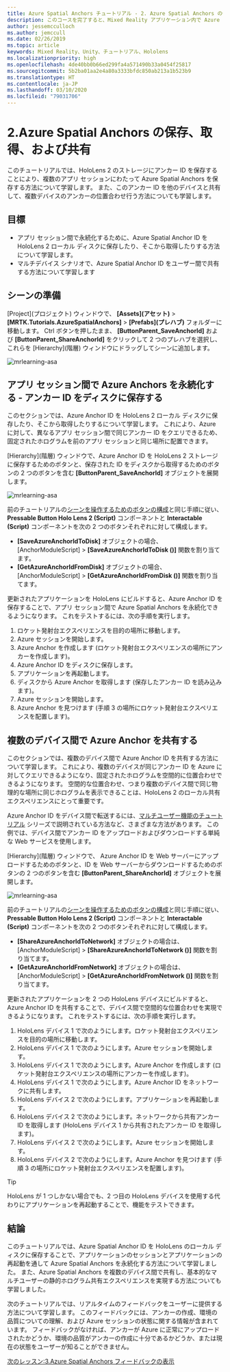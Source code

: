 ```yaml
---
title: Azure Spatial Anchors チュートリアル - 2. Azure Spatial Anchors の保存、取得、および共有
description: このコースを完了すると、Mixed Reality アプリケーション内で Azure 顔認識を実装する方法を学習することができます。
author: jessemcculloch
ms.author: jemccull
ms.date: 02/26/2019
ms.topic: article
keywords: Mixed Reality、Unity、チュートリアル、Hololens
ms.localizationpriority: high
ms.openlocfilehash: 4de40bb0b66ed299fa4a571490b33a0454f25817
ms.sourcegitcommit: 5b2ba01aa2e4a80a3333bfdc850ab213a1b523b9
ms.translationtype: HT
ms.contentlocale: ja-JP
ms.lasthandoff: 03/10/2020
ms.locfileid: "79031706"
---
```

# <a name="2-saving-retrieving-and-sharing-azure-spatial-anchors"></a>2.Azure Spatial Anchors の保存、取得、および共有

このチュートリアルでは、HoloLens 2 のストレージにアンカー ID を保存することにより、複数のアプリ セッションにわたって Azure Spatial Anchors を保存する方法について学習します。 また、このアンカー ID を他のデバイスと共有して、複数デバイスのアンカーの位置合わせ行う方法についても学習します。

## <a name="objectives"></a>目標

* アプリ セッション間で永続化するために、Azure Spatial Anchor ID を HoloLens 2 ローカル ディスクに保存したり、そこから取得したりする方法について学習します。
* マルチデバイス シナリオで、Azure Spatial Anchor ID をユーザー間で共有する方法について学習します

## <a name="preparing-the-scene"></a>シーンの準備

[Project]\(プロジェクト\) ウィンドウで、 **[Assets]\(アセット\)**  >  **[MRTK.Tutorials.AzureSpatialAnchors]**  >  **[Prefabs]\(プレハブ\)** フォルダーに移動します。 Ctrl ボタンを押したまま、 **[ButtonParent_SaveAnchorId]** および **[ButtonParent_ShareAnchorId]** をクリックして 2 つのプレハブを選択し、これらを [Hierarchy]\(階層\) ウィンドウにドラッグしてシーンに追加します。

![mrlearning-asa](images/mrlearning-asa/tutorial2-section1-step1-1.png)

## <a name="persist-azure-anchors-between-app-sessions---save-anchor-id-to-disk"></a>アプリ セッション間で Azure Anchors を永続化する - アンカー ID をディスクに保存する
<!-- TODO: Consider renaming to 'Persist Azure Anchors between app sessions' -->

このセクションでは、Azure Anchor ID を HoloLens 2 ローカル ディスクに保存したり、そこから取得したりするについて学習します。 これにより、Azure に対して、異なるアプリ セッション間で同じアンカー ID をクエリできるため、固定されたホログラムを前のアプリ セッションと同じ場所に配置できます。

[Hierarchy]\(階層\) ウィンドウで、Azure Anchor ID を HoloLens 2 ストレージに保存するためのボタンと、保存された ID をディスクから取得するためのボタンの 2 つのボタンを含む **[ButtonParent_SaveAnchorId]** オブジェクトを展開します。

![mrlearning-asa](images/mrlearning-asa/tutorial2-section2-step1-1.png)

前のチュートリアルの[シーンを操作するためのボタンの構成](mrlearning-asa-ch1.md#configuring-the-buttons-to-operate-the-scene)と同じ手順に従い、**Pressable Button Holo Lens 2 (Script)** コンポーネントと **Interactable (Script)** コンポーネントを次の 2 つのボタンそれぞれに対して構成します。

* **[SaveAzureAnchorIdToDisk]** オブジェクトの場合、[AnchorModuleScript] > **[SaveAzureAnchorIdToDisk ()]** 関数を割り当てます。
* **[GetAzureAnchorIdFromDisk]** オブジェクトの場合、[AnchorModuleScript] > **[GetAzureAnchorIdFromDisk ()]** 関数を割り当てます。

更新されたアプリケーションを HoloLens にビルドすると、Azure Anchor ID を保存することで、アプリ セッション間で Azure Spatial Anchors を永続化できるようになります。 これをテストするには、次の手順を実行します。

1. ロケット発射台エクスペリエンスを目的の場所に移動します。
2. Azure セッションを開始します。
3. Azure Anchor を作成します (ロケット発射台エクスペリエンスの場所にアンカーを作成します)。
4. Azure Anchor ID をディスクに保存します。
5. アプリケーションを再起動します。
6. ディスクから Azure Anchor を取得します (保存したアンカー ID を読み込みます)。
7. Azure セッションを開始します。
8. Azure Anchor を見つけます (手順 3 の場所にロケット発射台エクスペリエンスを配置します)。

## <a name="share-azure-anchors-between-multiple-devices"></a>複数のデバイス間で Azure Anchor を共有する

このセクションでは、複数のデバイス間で Azure Anchor ID を共有する方法について学習します。 これにより、複数のデバイスが同じアンカー ID を Azure に対してクエリできるようになり、固定されたホログラムを空間的に位置合わせできるようになります。 空間的な位置合わせ、つまり複数のデバイス間で同じ物理的な場所に同じホログラムを表示できることは、HoloLens 2 のローカル共有エクスペリエンスにとって重要です。

Azure Anchor ID をデバイス間で転送するには、[マルチユーザー機能のチュートリアル](mrlearning-sharing(photon)-ch1.md) シリーズで説明されている方法など、さまざまな方法があります。 この例では、デバイス間でアンカー ID をアップロードおよびダウンロードする単純な Web サービスを使用します。

[Hierarchy]\(階層\) ウィンドウで、 Azure Anchor ID を Web サーバーにアップロードするためのボタンと、ID を Web サーバーからダウンロードするためのボタンの 2 つのボタンを含む **[ButtonParent_ShareAnchorId]** オブジェクトを展開します。

![mrlearning-asa](images/mrlearning-asa/tutorial2-section3-step1-1.png)

前のチュートリアルの[シーンを操作するためのボタンの構成](mrlearning-asa-ch1.md#configuring-the-buttons-to-operate-the-scene)と同じ手順に従い、**Pressable Button Holo Lens 2 (Script)** コンポーネントと **Interactable (Script)** コンポーネントを次の 2 つのボタンそれぞれに対して構成します。

* **[ShareAzureAnchorIdToNetwork]** オブジェクトの場合は、[AnchorModuleScript] > **[ShareAzureAnchorIdToNetwork ()]** 関数を割り当てます。
* **[GetAzureAnchorIdFromNetwork]** オブジェクトの場合は、[AnchorModuleScript] > **[GetAzureAnchorIdFromNetwork ()]** 関数を割り当てます。

更新されたアプリケーションを 2 つの HoloLens デバイスにビルドすると、Azure Anchor ID を共有することで、デバイス間で空間的な位置合わせを実現できるようになります。 これをテストするには、次の手順を実行します。

1. HoloLens デバイス 1 で次のようにします。ロケット発射台エクスペリエンスを目的の場所に移動します。
2. HoloLens デバイス 1 で次のようにします。Azure セッションを開始します。
3. HoloLens デバイス 1 で次のようにします。Azure Anchor を作成します (ロケット発射台エクスペリエンスの場所にアンカーを作成します)。
4. HoloLens デバイス 1 で次のようにします。Azure Anchor ID をネットワークに共有します。
5. HoloLens デバイス 2 で次のようにします。アプリケーションを再起動します。
6. HoloLens デバイス 2 で次のようにします。ネットワークから共有アンカー ID を取得します (HoloLens デバイス 1 から共有されたアンカー ID を取得します)。
7. HoloLens デバイス 2 で次のようにします。Azure セッションを開始します。
8. HoloLens デバイス 2 で次のようにします。Azure Anchor を見つけます (手順 3 の場所にロケット発射台エクスペリエンスを配置します)。

> [!TIP]
> HoloLens が 1 つしかない場合でも、2 つ目の HoloLens デバイスを使用する代わりにアプリケーションを再起動することで、機能をテストできます。

## <a name="congratulations"></a>結論

このチュートリアルでは、Azure Spatial Anchor ID を HoloLens のローカル ディスクに保存することで、アプリケーションのセッションとアプリケーションの再起動を通して Azure Spatial Anchors を永続化する方法について学習しました。 また、Azure Spatial Anchors を複数のデバイス間で共有し、基本的なマルチユーザーの静的ホログラム共有エクスペリエンスを実現する方法についても学習しました。

次のチュートリアルでは、リアルタイムのフィードバックをユーザーに提供する方法について学習します。 このフィードバックには、アンカーの作成、環境の品質についての理解、および Azure セッションの状態に関する情報が含まれています。 フィードバックがなければ、アンカーが Azure に正常にアップロードされたかどうか、環境の品質がアンカーの作成に十分であるかどうか、または現在の状態をユーザーが知ることができません。

[次のレッスン:3.Azure Spatial Anchors フィードバックの表示](mrlearning-asa-ch3.md)
